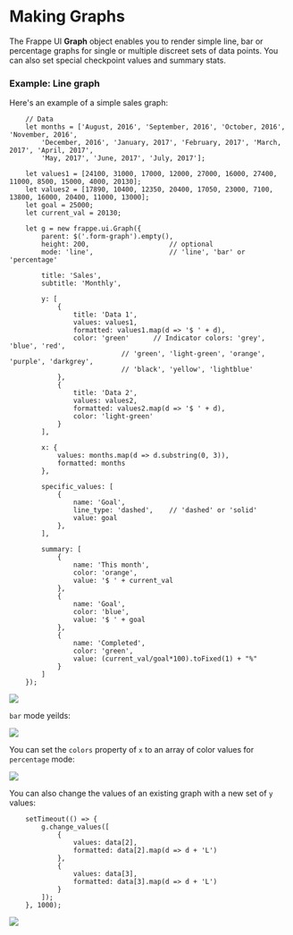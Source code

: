 # Making Graphs

The Frappe UI **Graph** object enables you to render simple line, bar or percentage graphs for single or multiple discreet sets of data points. You can also set special checkpoint values and summary stats.

### Example: Line graph
Here's an example of a simple sales graph:

		// Data
		let months = ['August, 2016', 'September, 2016', 'October, 2016', 'November, 2016',
			'December, 2016', 'January, 2017', 'February, 2017', 'March, 2017', 'April, 2017',
			'May, 2017', 'June, 2017', 'July, 2017'];

		let values1 = [24100, 31000, 17000, 12000, 27000, 16000, 27400, 11000, 8500, 15000, 4000, 20130];
		let values2 = [17890, 10400, 12350, 20400, 17050, 23000, 7100, 13800, 16000, 20400, 11000, 13000];
		let goal = 25000;
		let current_val = 20130;

		let g = new frappe.ui.Graph({
			parent: $('.form-graph').empty(),
			height: 200,					// optional
			mode: 'line',					// 'line', 'bar' or 'percentage'

			title: 'Sales',
			subtitle: 'Monthly',

			y: [
				{
					title: 'Data 1',
					values: values1,
					formatted: values1.map(d => '$ ' + d),
					color: 'green'		// Indicator colors: 'grey', 'blue', 'red',
								// 'green', 'light-green', 'orange', 'purple', 'darkgrey',
								// 'black', 'yellow', 'lightblue'
				},
				{
					title: 'Data 2',
					values: values2,
					formatted: values2.map(d => '$ ' + d),
					color: 'light-green'
				}
			],

			x: {
				values: months.map(d => d.substring(0, 3)),
				formatted: months
			},

			specific_values: [
				{
					name: 'Goal',
					line_type: 'dashed',	// 'dashed' or 'solid'
					value: goal
				},
			],

			summary: [
				{
					name: 'This month',
					color: 'orange',
					value: '$ ' + current_val
				},
				{
					name: 'Goal',
					color: 'blue',
					value: '$ ' + goal
				},
				{
					name: 'Completed',
					color: 'green',
					value: (current_val/goal*100).toFixed(1) + "%"
				}
			]
		});

<img src="/docs/assets/img/desk/line_graph_sales.png" class="screenshot">

`bar` mode yeilds:

<img src="/docs/assets/img/desk/bar_graph.png" class="screenshot">

You can set the `colors` property of `x` to an array of color values for `percentage` mode:

<img src="/docs/assets/img/desk/percentage_graph.png" class="screenshot">

You can also change the values of an existing graph with a new set of `y` values:

		setTimeout(() => {
			g.change_values([
				{
					values: data[2],
					formatted: data[2].map(d => d + 'L')
				},
				{
					values: data[3],
					formatted: data[3].map(d => d + 'L')
				}
			]);
		}, 1000);

<img src="/docs/assets/img/desk/animated_line_graph.gif" class="screenshot">
